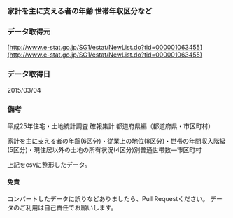 
### 家計を主に支える者の年齢 世帯年収区分など

### データ取得元

[http://www.e-stat.go.jp/SG1/estat/NewList.do?tid=000001063455](http://www.e-stat.go.jp/SG1/estat/NewList.do?tid=000001063455)

### データ取得日

2015/03/04

### 備考

平成25年住宅・土地統計調査 確報集計 都道府県編（都道府県・市区町村） 

家計を主に支える者の年齢(6区分)・従業上の地位(8区分)・世帯の年間収入階級(5区分)・現住居以外の土地の所有状況(4区分)別普通世帯数―市区町村

上記をcsvに整形したデータ。


#### 免責

コンバートしたデータに誤りなどありましたら、Pull Requestください。
データのご利用は自己責任でお願いします。
